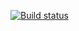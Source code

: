 [![Build status](https://ci.appveyor.com/api/projects/status/23cppigq1ugs6tg4/branch/setupCI?svg=true)](https://ci.appveyor.com/project/Rasalam/auto-2-1-and-2-2/branch/setupCI)
